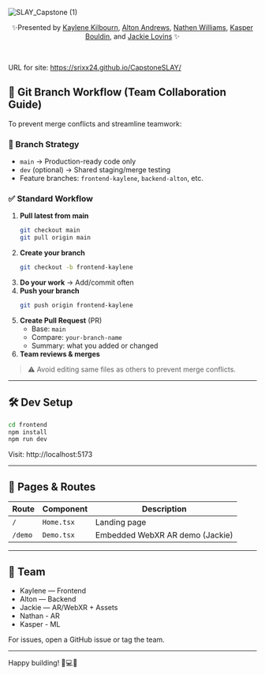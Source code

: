 ![SLAY_Capstone (1)](https://github.com/user-attachments/assets/9abd1a76-f1a5-421d-8226-04c089c0f9eb)

<p align="center">
✨Presented by <a href="https://github.com/KayKilb">Kaylene Kilbourn</a>, <a href="https://github.com/AAndrews-1982">Alton Andrews</a>, <a href="https://github.com/AlleywayNate">Nathen Williams</a>, <a href="">Kasper Bouldin</a>, and <a href="https://github.com/Srixx24/">Jackie Lovins</a> ✨
</p>

<br>

URL for site:
https://srixx24.github.io/CapstoneSLAY/

## 🧠 Git Branch Workflow (Team Collaboration Guide)

To prevent merge conflicts and streamline teamwork:

### 🌱 Branch Strategy

- `main` → Production-ready code only
- `dev` (optional) → Shared staging/merge testing
- Feature branches: `frontend-kaylene`, `backend-alton`, etc.

### ✅ Standard Workflow

1. **Pull latest from main**
   ```bash
   git checkout main
   git pull origin main
   ```
2. **Create your branch**
   ```bash
   git checkout -b frontend-kaylene
   ```
3. **Do your work** → Add/commit often
4. **Push your branch**
   ```bash
   git push origin frontend-kaylene
   ```
5. **Create Pull Request** (PR)
   - Base: `main`
   - Compare: `your-branch-name`
   - Summary: what you added or changed
6. **Team reviews & merges**

> ⚠️ Avoid editing same files as others to prevent merge conflicts.

---

## 🛠 Dev Setup

```bash
cd frontend
npm install
npm run dev
```

Visit: http://localhost:5173

---

## 📂 Pages & Routes

| Route   | Component  | Description                     |
| ------- | ---------- | ------------------------------- |
| `/`     | `Home.tsx` | Landing page                    |
| `/demo` | `Demo.tsx` | Embedded WebXR AR demo (Jackie) |

---

## 🤝 Team

- Kaylene — Frontend
- Alton — Backend
- Jackie — AR/WebXR + Assets
- Nathan - AR
- Kasper - ML

For issues, open a GitHub issue or tag the team.

---

Happy building! 💄💻✨
